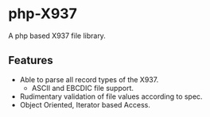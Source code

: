 php-X937
========

A php based X937 file library.

Features
--------

* Able to parse all record types of the X937.
  * ASCII and EBCDIC file support.
* Rudimentary validation of file values according to spec.
* Object Oriented, Iterator based Access.
